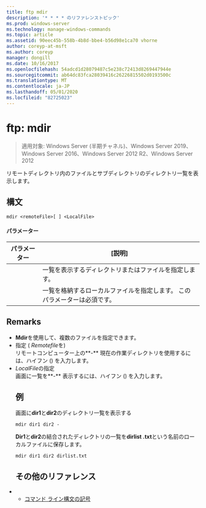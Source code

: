 ```yaml
---
title: ftp mdir
description: '* * * * のリファレンストピック'
ms.prod: windows-server
ms.technology: manage-windows-commands
ms.topic: article
ms.assetid: 90eec45b-558b-4b8d-bbe4-b56d98e1ca70 vhorne
author: coreyp-at-msft
ms.author: coreyp
manager: dongill
ms.date: 10/16/2017
ms.openlocfilehash: 54adcd1d28079487c5e238c72413d8269447944e
ms.sourcegitcommit: ab64dc83fca28039416c26226815502d0193500c
ms.translationtype: MT
ms.contentlocale: ja-JP
ms.lasthandoff: 05/01/2020
ms.locfileid: "82725023"
---
```

# <a name="ftp-mdir"></a>ftp: mdir

> 適用対象: Windows Server (半期チャネル)、Windows Server 2019、Windows Server 2016、Windows Server 2012 R2、Windows Server 2012

リモートディレクトリ内のファイルとサブディレクトリのディレクトリ一覧を表示します。   
## <a name="syntax"></a>構文  
```  
mdir <remoteFile>[ ] <LocalFile>  
```  
#### <a name="parameters"></a>パラメーター  

|  パラメーター   |                               [説明]                                |
|--------------|--------------------------------------------------------------------------|
| <remoteFile> |   一覧を表示するディレクトリまたはファイルを指定します。   |
| <LocalFile>  | 一覧を格納するローカルファイルを指定します。 このパラメーターは必須です。 |

## <a name="remarks"></a>Remarks  
- **Mdir**を使用して、複数のファイルを指定できます。  
- 指定 ( *Remotefile*を)  
  リモートコンピューター上の**-** 現在の作業ディレクトリを使用するには、ハイフン () を入力します。  
- *LocalFile*の指定  
  画面に一覧を**-** 表示するには、ハイフン () を入力します。  
  ## <a name="examples"></a>例  
  画面に**dir1**と**dir2**のディレクトリ一覧を表示する  
  ```  
  mdir dir1 dir2 -  
  ```  
  **Dir1**と**dir2**の結合されたディレクトリの一覧を**dirlist .txt**という名前のローカルファイルに保存します。  
  ```  
  mdir dir1 dir2 dirlist.txt  
  ```  
  ## <a name="additional-references"></a>その他のリファレンス  
- - [コマンド ライン構文の記号](command-line-syntax-key.md)  
